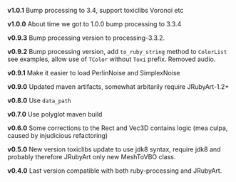 **v1.0.1** Bump processing to 3.4, support toxiclibs Voronoi etc

**v1.0.0** About time we got to 1.0.0 bump processing to 3.3.4

**v0.9.3** Bump processing version to processing-3.3.2.

**v0.9.2** Bump processing version, add `to_ruby_string` method to `ColorList` see examples, allow use of `TColor` without `Toxi` prefix. Removed audio.

**v0.9.1** Make it easier to load PerlinNoise and SimplexNoise

**v0.9.0** Updated maven artifacts, somewhat arbitarily require JRubyArt-1.2+

**v0.8.0** Use `data_path`

**v0.7.0** Use polyglot maven build

**v0.6.0** Some corrections to the Rect and Vec3D contains logic (mea culpa, caused by injudicious refactoring)

**v0.5.0** New version toxiclibs update to use jdk8 syntax, require jdk8 and probably therefore JRubyArt only new MeshToVBO class.

**v0.4.0** Last version compatible with both ruby-processing and JRubyArt.
